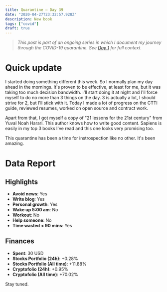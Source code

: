 ```yaml
---
title: Quarantine — Day 39
date: "2020-04-27T23:32:57.928Z"
description: New book
tags: ["covid"]
draft: true
---
```


> *This post is part of an ongoing series in which I document my journey through the COVID-19 quarantine. See [Day 1](/quarantine-day-1) for full context.*

<div class="divider"></div>

# Quick update

I started doing something different this week. So I normally plan my day ahead in the mornings. It's proven to be effective, at least for me, but it was taking too much decision bandwidth. I'll start doing it at night and I'll force myself to do no more than 3 things on the day. 3 is actually a lot, I should strive for 2, but I'll stick with it. Today I made a lot of progress on the CTTI guide, reviewed resumes, worked on open source and contract work.

Apart from that, I got myself a copy of "21 lessons for the 21st century" from Yuval Noah Harari. This author knows how to write good content. Sapiens is easily in my top 3 books I've read and this one looks very promising too.

This quarantine has been a time for instrospection like no other. It's been amazing.

<div class="divider"></div>

# Data Report

## Highlights

* **Avoid news**: Yes
* **Write blog**: Yes
* **Personal growth**: Yes
* **Wake up 5:00 am**: No
* **Workout**: No
* **Help someone**: No
* **Time wasted < 90 mins**: Yes

## Finances

* **Spent**: 30 USD
* **Stocks Portfolio (24h)**: +0.28%
* **Stocks Portfolio (All time)**: +11.88%
* **Cryptofolio (24h)**: +0.95%
* **Cryptofolio (All time)**: +70.02%

<div class="divider"></div>

Stay tuned.
